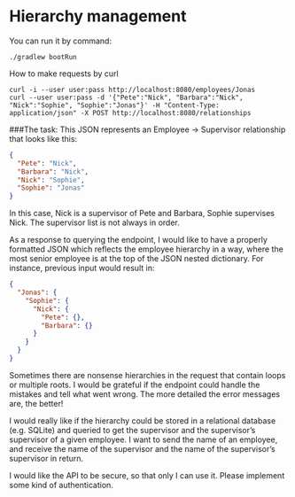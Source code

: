# Hierarchy management

You can run it by command:
```
./gradlew bootRun
```

How to make requests by curl
```
curl -i --user user:pass http://localhost:8080/employees/Jonas
curl --user user:pass -d '{"Pete":"Nick", "Barbara":"Nick", "Nick":"Sophie", "Sophie":"Jonas"}' -H "Content-Type: application/json" -X POST http://localhost:8080/relationships
```

###The task:
This JSON represents an Employee -> Supervisor relationship that looks like this:
```json
{
  "Pete": "Nick", 
  "Barbara": "Nick", 
  "Nick": "Sophie", 
  "Sophie": "Jonas"
}
```

In this case, Nick is a supervisor of Pete and Barbara, Sophie supervises Nick. The supervisor list is
not always in order.

As a response to querying the endpoint, I would like to have a properly formatted JSON which
reflects the employee hierarchy in a way, where the most senior employee is at the top of the JSON
nested dictionary. For instance, previous input would result in:
```json
{
  "Jonas": {
    "Sophie": {
      "Nick": {
        "Pete": {},
        "Barbara": {}
      }
    }
  }
}
```
Sometimes there are nonsense hierarchies in the request that contain loops or multiple roots. I would be
grateful if the endpoint could handle the mistakes and tell what went wrong. The more
detailed the error messages are, the better!

I would really like if the hierarchy could be stored in a relational database (e.g. SQLite) and queried
to get the supervisor and the supervisor’s supervisor of a given employee. I want to send the name
of an employee, and receive the name of the supervisor and the name of the supervisor’s
supervisor in return.

I would like the API to be secure, so that only I can use it. Please implement some kind of
authentication.
